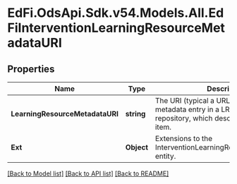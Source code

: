 # EdFi.OdsApi.Sdk.v54.Models.All.EdFiInterventionLearningResourceMetadataURI

## Properties

Name | Type | Description | Notes
------------ | ------------- | ------------- | -------------
**LearningResourceMetadataURI** | **string** | The URI (typical a URL) pointing to the metadata entry in a LRMI metadata repository, which describes this content item. | 
**Ext** | **Object** | Extensions to the InterventionLearningResourceMetadataURI entity. | [optional] 

[[Back to Model list]](../README.md#documentation-for-models) [[Back to API list]](../README.md#documentation-for-api-endpoints) [[Back to README]](../README.md)

